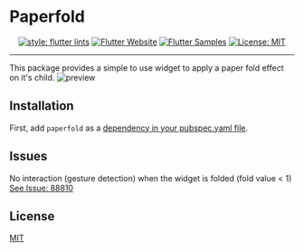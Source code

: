 # Paperfold
<p align="center">  
<a href="https://github.com/flutter/packages/tree/master/packages/flutter_lints"><img src="https://img.shields.io/badge/style-flutter_lints-40c4ff.svg" alt="style: flutter lints"></a>  
<a href="https://flutter.dev/docs/development/data-and-backend/state-mgmt/options#bloc--rx"><img src="https://img.shields.io/badge/flutter-website-deepskyblue.svg" alt="Flutter Website"></a>  
<a href="https://fluttersamples.com"><img src="https://img.shields.io/badge/flutter-samples-teal.svg?longCache=true" alt="Flutter Samples"></a>  
<a href="https://opensource.org/licenses/MIT"><img src="https://img.shields.io/badge/license-MIT-purple.svg" alt="License: MIT"></a>  
</p>

---
This package provides a simple to use widget to apply a paper fold effect on it's child.
<img src="paperfold.gif" alt="preview"/>
## Installation
First, add `paperfold` as a [dependency in your pubspec.yaml file](https://flutter.dev/using-packages/).
## Issues
No interaction (gesture detection) when the widget is folded (fold value < 1)
[See Issue: 88810](https://github.com/flutter/flutter/issues/88810)
## License
[MIT](https://choosealicense.com/licenses/mit/)

